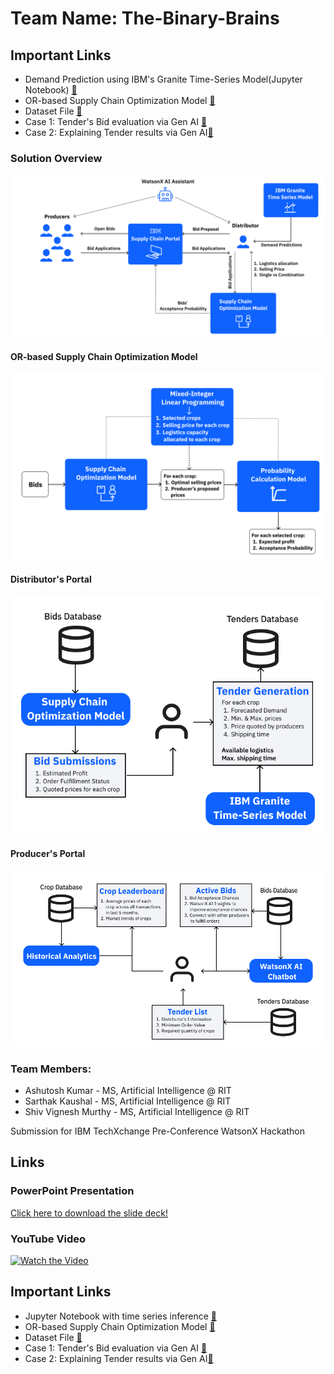 # Team Name: The-Binary-Brains

## Important Links
- Demand Prediction using IBM's Granite Time-Series Model(Jupyter Notebook) [🔗](./granite-tsfm.ipynb)
- OR-based Supply Chain Optimization Model [🔗](./supply-chain-optimization-model.md)
- Dataset File [🔗](./bid_analysis.csv)
- Case 1: Tender's Bid evaluation via Gen AI [🔗](./Tender%20Results.md)
- Case 2: Explaining Tender results via Gen AI[🔗](./Bid%20success%20Analysis%20and%20Insight.md)

### Solution Overview
![Alt text](https://raw.githubusercontent.com/Sarthakaushal/The-Binary-Brains/main/Supply_Chain_Optimization_Model.svg)

#### OR-based Supply Chain Optimization Model
![Alt text](https://raw.githubusercontent.com/Sarthakaushal/The-Binary-Brains/main/OR.svg)

#### Distributor's Portal
![Alt text](https://raw.githubusercontent.com/Sarthakaushal/The-Binary-Brains/main/distributor.svg)

#### Producer's Portal
![Alt text](https://raw.githubusercontent.com/Sarthakaushal/The-Binary-Brains/main/producer.svg)


### Team Members:
- Ashutosh Kumar - MS, Artificial Intelligence @ RIT
- Sarthak Kaushal - MS, Artificial Intelligence @ RIT
- Shiv Vignesh Murthy - MS, Artificial Intelligence @ RIT

Submission for IBM TechXchange Pre-Conference WatsonX Hackathon

## Links
### PowerPoint Presentation
[Click here to download the slide deck!](./IBM%20TechXChange%20Hackathon.pdf)

### YouTube Video
[![Watch the Video](https://img.youtube.com/vi/dQw4w9WgXcQ/0.jpg)](https://www.youtube.com/watch?v=dQw4w9WgXcQ)

## Important Links
- Jupyter Notebook with time series inference [🔗](./granite-tsfm.ipynb)
- OR-based Supply Chain Optimization Model [🔗](./supply-chain-optimization-model.md)
- Dataset File [🔗](./bid_analysis.csv)
- Case 1: Tender's Bid evaluation via Gen AI [🔗](./Tender%20Results.md)
- Case 2: Explaining Tender results via Gen AI[🔗](./Bid%20success%20Analysis%20and%20Insight.md)

  
